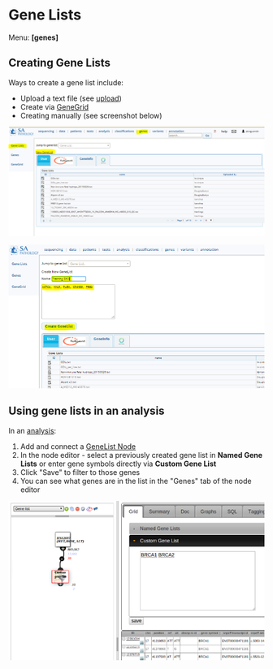 # Gene Lists

Menu: **[genes]**

## Creating Gene Lists

Ways to create a gene list include:

* Upload a text file (see [upload](../data/upload.md))
* Create via [GeneGrid](genegrid.md)
* Creating manually (see screenshot below)

![Click on New GeneList](images/gene_list_create.png)

![Enter name, genes and click save](images/gene_list_create2.png)

## Using gene lists in an analysis

In an [analysis](../analysis/analysis_intro.md):

1. Add and connect a [GeneList Node](../analysis/nodes.html#gene-list)
2. In the node editor - select a previously created gene list in **Named Gene Lists** or enter gene symbols directly via **Custom Gene List**
3. Click "Save" to filter to those genes
4. You can see what genes are in the list in the "Genes" tab of the node editor

![](images/gene_list_example.png)

